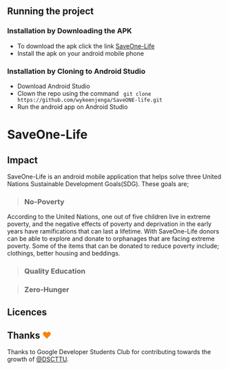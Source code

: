 ## Running the project
### Installation by Downloading the APK
- To download the apk click the link [SaveOne-Life]()
- Install the apk on your android mobile phone
### Installation by Cloning to Android Studio
- Download Android Studio
- Clown the repo using the command ``` git clone https://github.com/wykeenjenga/SaveONE-life.git```
- Run the android app on Android Studio

# SaveOne-Life
## Impact
SaveOne-Life is an android mobile application that helps solve three United Nations  Sustainable Development Goals(SDG). These goals are;
> ### No-Poverty
According to the United Nations, one out of five children live in extreme poverty, and the negative effects of poverty and deprivation in the early years have ramifications that can last a lifetime. With SaveOne-Life donors can be able to explore and donate to orphanages that are facing extreme poverty. Some of the items that can be donated to reduce poverty include; clothings, better housing and beddings.

> ### Quality Education

> ### Zero-Hunger
## Licences

## Thanks <span style="color: #fb8100;">&hearts;</span>
Thanks to Google Developer Students Club for contributing towards the growth of [@DSCTTU](https://twitter.com/DscTtu?t=nLFp2oGleW6Tpu3XpzbugQ&s=09).
